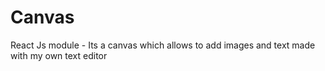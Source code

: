 # Canvas
React Js module - Its a canvas which allows to add images and text made with my own text editor
